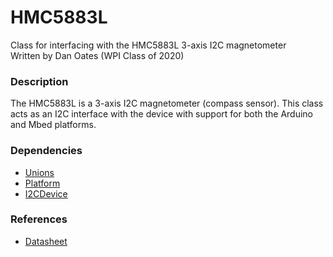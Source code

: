 # HMC5883L
Class for interfacing with the HMC5883L 3-axis I2C magnetometer  
Written by Dan Oates (WPI Class of 2020)

### Description
The HMC5883L is a 3-axis I2C magnetometer (compass sensor). This class acts as an I2C interface with the device with support for both the Arduino and Mbed platforms.

### Dependencies
- [Unions](https://github.com/doates625/Unions.git)
- [Platform](https://github.com/doates625/Platform.git)
- [I2CDevice](https://github.com/doates625/I2CDevice.git)

### References
- [Datasheet](https://cdn-shop.adafruit.com/datasheets/HMC5883L_3-Axis_Digital_Compass_IC.pdf)